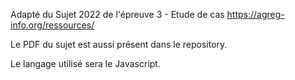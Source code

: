 Adapté du Sujet 2022 de l'épreuve 3 - Etude de cas
https://agreg-info.org/ressources/

Le PDF du sujet est aussi présent dans le repository.

Le langage utilisé sera le Javascript.